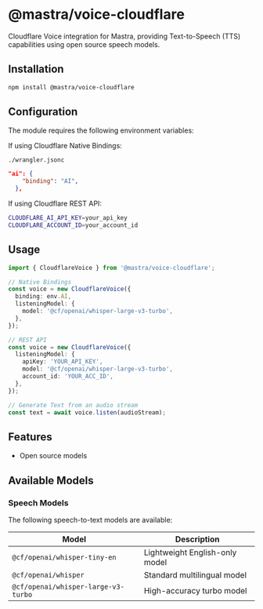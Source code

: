 # @mastra/voice-cloudflare

Cloudflare Voice integration for Mastra, providing Text-to-Speech (TTS) capabilities using open source speech models.

## Installation

```bash
npm install @mastra/voice-cloudflare
```

## Configuration

The module requires the following environment variables:

If using Cloudflare Native Bindings:

`./wrangler.jsonc`

```json
"ai": {
    "binding": "AI",
  },
```

If using Cloudflare REST API:

```bash
CLOUDFLARE_AI_API_KEY=your_api_key
CLOUDFLARE_ACCOUNT_ID=your_account_id
```

## Usage

```typescript
import { CloudflareVoice } from '@mastra/voice-cloudflare';

// Native Bindings
const voice = new CloudflareVoice({
  binding: env.AI,
  listeningModel: {
    model: '@cf/openai/whisper-large-v3-turbo',
  },
});

// REST API
const voice = new CloudflareVoice({
  listeningModel: {
    apiKey: 'YOUR_API_KEY',
    model: '@cf/openai/whisper-large-v3-turbo',
    account_id: 'YOUR_ACC_ID',
  },
});

// Generate Text from an audio stream
const text = await voice.listen(audioStream);
```

## Features

- Open source models

## Available Models

### Speech Models

The following speech-to-text models are available:

| Model                               | Description                    |
| ----------------------------------- | ------------------------------ |
| `@cf/openai/whisper-tiny-en`        | Lightweight English-only model |
| `@cf/openai/whisper`                | Standard multilingual model    |
| `@cf/openai/whisper-large-v3-turbo` | High-accuracy turbo model      |
